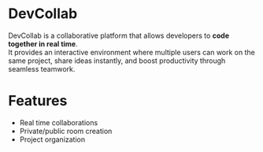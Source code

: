 # DevCollab
DevCollab is a collaborative platform that allows developers to **code together in real time**.  
It provides an interactive environment where multiple users can work on the same project, share ideas instantly, and boost productivity through seamless teamwork.
# Features 
- Real time collaborations
- Private/public room creation
- Project organization
